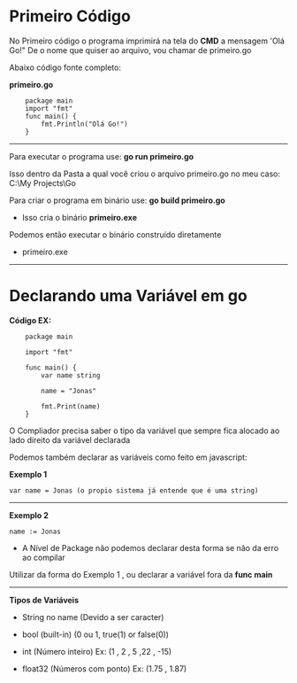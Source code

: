 # Primeiro Código 

No Primeiro código o programa imprimirá na tela do **CMD** a mensagem 'Olá Go!"
De o nome que quiser ao arquivo, vou chamar de primeiro.go

Abaixo código fonte completo:

**primeiro.go**

```
    package main
    import "fmt"
    func main() {
        fmt.Println("Olá Go!")
    }
```
-------
Para executar o programa use: **go run primeiro.go**

 Isso dentro da Pasta a qual você criou o arquivo primeiro.go no meu caso: C:\My Projects\Go

Para criar o programa em binário use: **go build primeiro.go**

 - Isso cria o binário **primeiro.exe**

 Podemos então executar o binário construído diretamente

 - primeiro.exe

 --------------------------


 # Declarando uma Variável em go

 **Código EX:**

```
    package main

    import "fmt"

    func main() {
        var name string

        name = "Jonas"

        fmt.Print(name)
    }
```

O Compliador precisa saber o tipo da variável que sempre fica alocado ao lado direito da variável declarada

Podemos também declarar as variáveis como feito em javascript:

**Exemplo 1** 

    var name = Jonas (o propio sistema já entende que é uma string)

----------

**Exemplo 2**

    name := Jonas

 - A Nível de Package não podemos declarar desta forma se não da erro ao compilar

  Utilizar da forma do Exemplo 1 , ou declarar a variável fora da **func main**

-------

**Tipos de Variáveis**

 - String no name (Devido a ser caracter)

 - bool (built-in) (0 ou 1, true(1) or false(0))

 - int (Número inteiro) Ex: (1 , 2 , 5 ,22 , -15)

 - float32 (Números com ponto) Ex: (1.75 , 1.87)